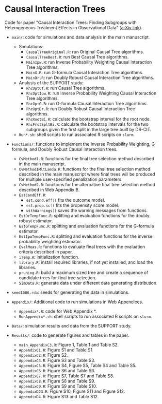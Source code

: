 # Causal Interaction Trees

Code for paper "Causal Interaction Trees: Finding Subgroups with Heterogeneous Treatment Effects in Observational Data" ([arXiv link](https://arxiv.org/abs/2003.03042)).

* `main/`: code for simulations and data analysis in the main manuscript.
  * Simulations:
    + `CausalTreeOriginal.R`: run Original Causal Tree algorithms.
    + `CausalTreeBest.R`: run Best Causal Tree algorithms.
    + `MainIpw.R`: run Inverse Probability Weighting Causal Interaction Tree algorithms.
    + `MainG.R`: run G-formula Causal Interaction Tree algorithms.
    + `MainDr.R`: run Doubly Robust Causal Interaction Tree algorithms.
  * Analysis of the SUPPORT study:
    + `RhcOptCt.R`: run Causal Tree algorithms.
    + `RhcOptIpw.R`: run Inverse Probability Weighting Causal Interaction Tree algorithms.
    + `RhcOptG.R`: run G-formula Causal Interaction Tree algorithms.
    + `RhcOptDr.R`: run Doubly Robust Causal Interaction Tree algorithms.
    + `RhcRootBi.R`: calculate the bootstrap interval for the root node.
    + `RhcFrstSpltBi.R`: calculate the bootstrap intervals for the two subgroups given the first split in the large tree built by DR-CIT.
  * `Run*.sh`: shell scripts to run associated R scripts on `slurm`.
  
* `Functions/`: functions to implement the Inverse Probability Weighting, G-formula, and Doubly Robust Causal Interaction trees.
  + `CvMethod1.R`: functions for the final tree selection method described in the main manuscript. 
  + `CvMethod1MltLamda.R`: functions for the final tree selection method described in the main manuscript where final trees will be produced for multiple user-specified penalization parameters.
  + `CvMethod2.R`: functions for the alternative final tree selection method described in Web Appendix B. 
  + `EstCondEff.R`: 
    + `est.cond.eff()` fits the outcome model. 
    + `est.prop.sc()` fits the propensity score model.
    + `withWarnings()` saves the warning messages from functions.
  + `EstDrTempFunc.R`: splitting and evaluation functions for the doubly robust estimator.
  + `EstGTempFunc.R`: splitting and evaluation functions for the G-formula estimator.
  + `EstIpwTempFunc.R`: splitting and evaluation functions for the inverse probability weighting estimator.
  + `EvalMeas.R`: functions to evaluate final trees with the evaluation criteria described in paper.
  + `iTemp.R`: initialization function.
  + `library.R`: install required libraries, if not yet installed, and load the libraries.
  + `pruning.R`: build a maximum sized tree and create a sequence of candidate trees for final tree selection.
  + `SimData.R`: generate data under different data generating distribution.

* `seed1000.rda`: seeds for generating the data in simulations.

* `Appendix/`: Additional code to run simulations in Web Appendices.  
  + `Appendix*.R`: code for Web Appendix *.
  + `RunAppendix*.sh`: shell scripts to run associated R scripts on `slurm`.

* `Data/`: simulation results and data from the SUPPORT study.
  
* `Results/`: code to generate figures and tables in the paper.
  + `main_AppendixC3.R`: Figure 1, Table 1 and Table S2.
  + `AppendixC1.R`: Figure S1 and Table S1.
  + `AppendixC2.R`: Figure S2.
  + `AppendixC4.R`: Figure S3 and Table S3.
  + `AppendixC5.R`: Figure S4, Figure S5, Table S4 and Table S5.  
  + `AppendixC6.R`: Figure S6 and Table S6.
  + `AppendixC7.R`: Figure S7, Table S7 and Table S8. 
  + `AppendixC8.R`: Figure S8 and Table S9.  
  + `AppendixC9.R`: Figure S9 and Table S10. 
  + `AppendixD23.R`: Figure S10, Figure S11 and Figure S12.
  + `AppendixD4.R`: Figure S13 and Table S12. 